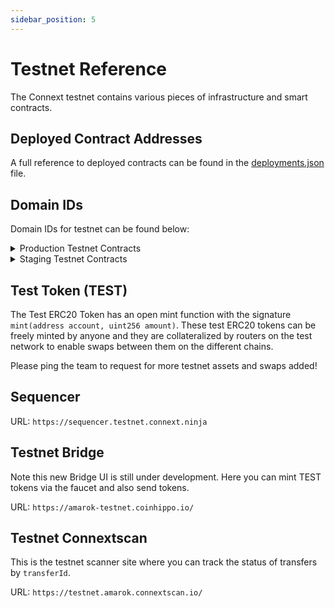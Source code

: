 ```yaml
---
sidebar_position: 5
---
```


# Testnet Reference

The Connext testnet contains various pieces of infrastructure and smart contracts.

## Deployed Contract Addresses

A full reference to deployed contracts can be found in the [deployments.json](https://github.com/connext/nxtp/blob/main/packages/deployments/contracts/deployments.json) file.

## Domain IDs

Domain IDs for testnet can be found below:

<details>

<summary>Production Testnet Contracts</summary>

#### Goerli

#### Optimism-Goerli

</details>

<details>

<summary>Staging Testnet Contracts</summary>

#### Goerli

#### Optimism-Goerli

</details>

## Test Token (TEST)

The Test ERC20 Token has an open mint function with the signature `mint(address account, uint256 amount)`. These test ERC20 tokens can be freely minted by anyone and they are collateralized by routers on the test network to enable swaps between them on the different chains.

Please ping the team to request for more testnet assets and swaps added!

## Sequencer

URL: `https://sequencer.testnet.connext.ninja`

## Testnet Bridge

Note this new Bridge UI is still under development. Here you can mint TEST tokens via the faucet and also send tokens.

URL: `https://amarok-testnet.coinhippo.io/`

## Testnet Connextscan

This is the testnet scanner site where you can track the status of transfers by `transferId`.

URL: `https://testnet.amarok.connextscan.io/`
